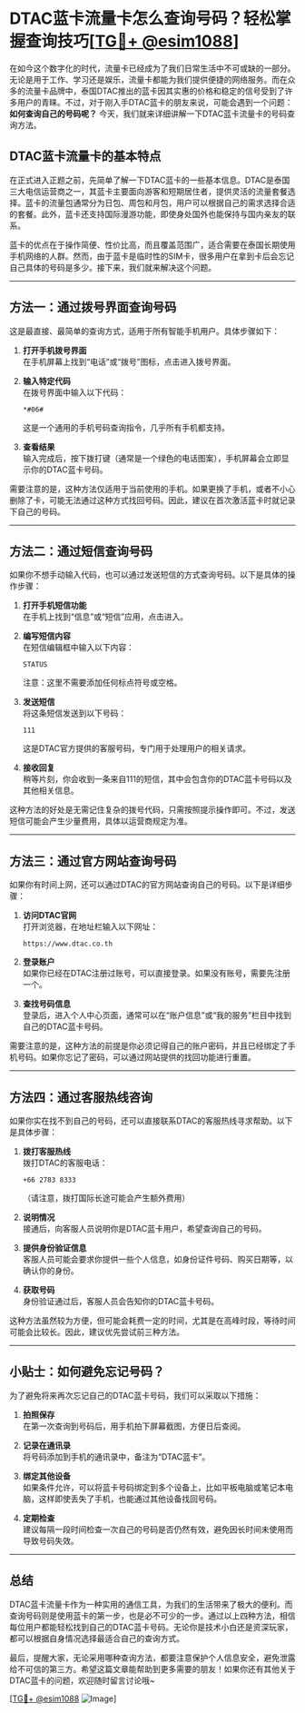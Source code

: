 # DTAC蓝卡流量卡怎么查询号码？轻松掌握查询技巧[[TG💪+ @esim1088](https://t.me/s/esim1088)]

在如今这个数字化的时代，流量卡已经成为了我们日常生活中不可或缺的一部分。无论是用于工作、学习还是娱乐，流量卡都能为我们提供便捷的网络服务。而在众多的流量卡品牌中，泰国DTAC推出的蓝卡因其实惠的价格和稳定的信号受到了许多用户的青睐。不过，对于刚入手DTAC蓝卡的朋友来说，可能会遇到一个问题：**如何查询自己的号码呢？** 今天，我们就来详细讲解一下DTAC蓝卡流量卡的号码查询方法。

## DTAC蓝卡流量卡的基本特点

在正式进入正题之前，先简单了解一下DTAC蓝卡的一些基本信息。DTAC是泰国三大电信运营商之一，其蓝卡主要面向游客和短期居住者，提供灵活的流量套餐选择。蓝卡的流量包通常分为日包、周包和月包，用户可以根据自己的需求选择合适的套餐。此外，蓝卡还支持国际漫游功能，即使身处国外也能保持与国内亲友的联系。

蓝卡的优点在于操作简便、性价比高，而且覆盖范围广，适合需要在泰国长期使用手机网络的人群。然而，由于蓝卡是临时性的SIM卡，很多用户在拿到卡后会忘记自己具体的号码是多少。接下来，我们就来解决这个问题。

---

## 方法一：通过拨号界面查询号码

这是最直接、最简单的查询方式，适用于所有智能手机用户。具体步骤如下：

1. **打开手机拨号界面**  
   在手机屏幕上找到“电话”或“拨号”图标，点击进入拨号界面。

2. **输入特定代码**  
   在拨号界面中输入以下代码：
   ```
   *#06#
   ```
   这是一个通用的手机号码查询指令，几乎所有手机都支持。

3. **查看结果**  
   输入完成后，按下拨打键（通常是一个绿色的电话图案），手机屏幕会立即显示你的DTAC蓝卡号码。

需要注意的是，这种方法仅适用于当前使用的手机。如果更换了手机，或者不小心删除了卡，可能无法通过这种方式找回号码。因此，建议在首次激活蓝卡时就记录下自己的号码。

---

## 方法二：通过短信查询号码

如果你不想手动输入代码，也可以通过发送短信的方式查询号码。以下是具体的操作步骤：

1. **打开手机短信功能**  
   在手机上找到“信息”或“短信”应用，点击进入。

2. **编写短信内容**  
   在短信编辑框中输入以下内容：
   ```
   STATUS
   ```
   注意：这里不需要添加任何标点符号或空格。

3. **发送短信**  
   将这条短信发送到以下号码：
   ```
   111
   ```
   这是DTAC官方提供的客服号码，专门用于处理用户的相关请求。

4. **接收回复**  
   稍等片刻，你会收到一条来自111的短信，其中会包含你的DTAC蓝卡号码以及其他相关信息。

这种方法的好处是无需记住复杂的拨号代码，只需按照提示操作即可。不过，发送短信可能会产生少量费用，具体以运营商规定为准。

---

## 方法三：通过官方网站查询号码

如果你有时间上网，还可以通过DTAC的官方网站查询自己的号码。以下是详细步骤：

1. **访问DTAC官网**  
   打开浏览器，在地址栏输入以下网址：
   ```
   https://www.dtac.co.th
   ```

2. **登录账户**  
   如果你已经在DTAC注册过账号，可以直接登录。如果没有账号，需要先注册一个。

3. **查找号码信息**  
   登录后，进入个人中心页面，通常可以在“账户信息”或“我的服务”栏目中找到自己的DTAC蓝卡号码。

需要注意的是，这种方法的前提是你必须记得自己的账户密码，并且已经绑定了手机号码。如果你忘记了密码，可以通过网站提供的找回功能进行重置。

---

## 方法四：通过客服热线咨询

如果你实在找不到自己的号码，还可以直接联系DTAC的客服热线寻求帮助。以下是具体步骤：

1. **拨打客服热线**  
   拨打DTAC的客服电话：
   ```
   +66 2783 8333
   ```
   （请注意，拨打国际长途可能会产生额外费用）

2. **说明情况**  
   接通后，向客服人员说明你是DTAC蓝卡用户，希望查询自己的号码。

3. **提供身份验证信息**  
   客服人员可能会要求你提供一些个人信息，如身份证件号码、购买日期等，以确认你的身份。

4. **获取号码**  
   身份验证通过后，客服人员会告知你的DTAC蓝卡号码。

这种方法虽然较为方便，但可能会耗费一定的时间，尤其是在高峰时段，等待时间可能会比较长。因此，建议优先尝试前三种方法。

---

## 小贴士：如何避免忘记号码？

为了避免将来再次忘记自己的DTAC蓝卡号码，我们可以采取以下措施：

1. **拍照保存**  
   在第一次查询到号码后，用手机拍下屏幕截图，方便日后查阅。

2. **记录在通讯录**  
   将号码添加到手机的通讯录中，备注为“DTAC蓝卡”。

3. **绑定其他设备**  
   如果条件允许，可以将蓝卡号码绑定到多个设备上，比如平板电脑或笔记本电脑，这样即使丢失了手机，也能通过其他设备找回号码。

4. **定期检查**  
   建议每隔一段时间检查一次自己的号码是否仍然有效，避免因长时间未使用而导致号码失效。

---

## 总结

DTAC蓝卡流量卡作为一种实用的通信工具，为我们的生活带来了极大的便利。而查询号码则是使用蓝卡的第一步，也是必不可少的一步。通过以上四种方法，相信每位用户都能轻松找到自己的DTAC蓝卡号码。无论你是技术小白还是资深玩家，都可以根据自身情况选择最适合自己的查询方式。

最后，提醒大家，无论采用哪种查询方法，都要注意保护个人信息安全，避免泄露给不可信的第三方。希望这篇文章能帮助到更多需要的朋友！如果你还有其他关于DTAC蓝卡的问题，欢迎随时留言讨论哦~

[[TG💪+ @esim1088](https://t.me/s/esim1088) ![Image](https://i.postimg.cc/4NQfJmqS/Snipaste-2025-05-13-00-14-12.png)]